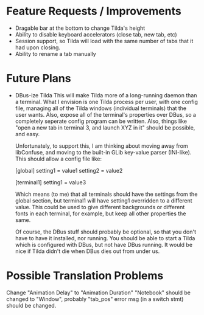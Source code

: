 # Feature Requests / Improvements

 * Dragable bar at the bottom to change Tilda's height
 * Ability to disable keyboard accelerators (close tab, new tab, etc)
 * Session support, so Tilda will load with the same number of tabs that it had
   upon closing.
 * Ability to rename a tab manually

# Future Plans

 * DBus-ize Tilda
   This will make Tilda more of a long-running daemon than a terminal. What I
   envision is one Tilda process per user, with one config file, managing all of
   the Tilda windows (individual terminals) that the user wants. Also, expose all
   of the terminal's properties over DBus, so a completely seperate config
   program can be written. Also, things like "open a new tab in terminal 3, and
   launch XYZ in it" should be possible, and easy.

   Unfortunately, to support this, I am thinking about moving away from
   libConfuse, and moving to the built-in GLib key-value parser (INI-like). This
   should allow a config file like:

   [global]
   setting1 = value1
   setting2 = value2

   [terminal1]
   setting1 = value3

   Which means (to me) that all terminals should have the settings from the
   global section, but terminal1 will have setting1 overridden to a different
   value. This could be used to give different backgrounds or different fonts
   in each terminal, for example, but keep all other properties the same.

   Of course, the DBus stuff should probably be optional, so that you don't have
   to have it installed, nor running. You should be able to start a Tilda which
   is configured with DBus, but not have DBus running. It would be nice if Tilda
   didn't die when DBus dies out from under us.

# Possible Translation Problems

Change "Animation Delay" to "Animation Duration"
"Notebook" should be changed to "Window", probably
"tab_pos" error msg (in a switch stmt) should be changed.

